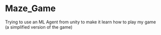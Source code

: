 # Maze_Game
Trying to use an ML Agent from unity to make it learn how to play my game (a simplified version of the game)
